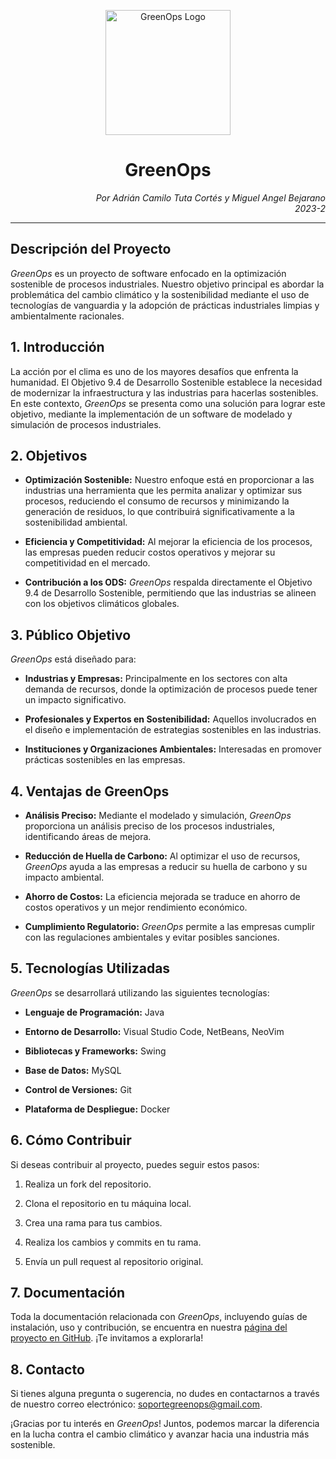 <p align="center">
  <img src="https://example.com/your-image-url.png" alt="GreenOps Logo" width="200"/>
</p>

<h1 align="center">GreenOps</h1>

<p align="right">
  <em>Por Adrián Camilo Tuta Cortés y Miguel Angel Bejarano</em><br>
  <em>2023-2</em>
</p>

---

## Descripción del Proyecto

_GreenOps_ es un proyecto de software enfocado en la optimización sostenible de procesos industriales. Nuestro objetivo principal es abordar la problemática del cambio climático y la sostenibilidad mediante el uso de tecnologías de vanguardia y la adopción de prácticas industriales limpias y ambientalmente racionales.

## 1. Introducción

La acción por el clima es uno de los mayores desafíos que enfrenta la humanidad. El Objetivo 9.4 de Desarrollo Sostenible establece la necesidad de modernizar la infraestructura y las industrias para hacerlas sostenibles. En este contexto, _GreenOps_ se presenta como una solución para lograr este objetivo, mediante la implementación de un software de modelado y simulación de procesos industriales.

## 2. Objetivos

- **Optimización Sostenible:** Nuestro enfoque está en proporcionar a las industrias una herramienta que les permita analizar y optimizar sus procesos, reduciendo el consumo de recursos y minimizando la generación de residuos, lo que contribuirá significativamente a la sostenibilidad ambiental.

- **Eficiencia y Competitividad:** Al mejorar la eficiencia de los procesos, las empresas pueden reducir costos operativos y mejorar su competitividad en el mercado.

- **Contribución a los ODS:** _GreenOps_ respalda directamente el Objetivo 9.4 de Desarrollo Sostenible, permitiendo que las industrias se alineen con los objetivos climáticos globales.

## 3. Público Objetivo

_GreenOps_ está diseñado para:

- **Industrias y Empresas:** Principalmente en los sectores con alta demanda de recursos, donde la optimización de procesos puede tener un impacto significativo.

- **Profesionales y Expertos en Sostenibilidad:** Aquellos involucrados en el diseño e implementación de estrategias sostenibles en las industrias.

- **Instituciones y Organizaciones Ambientales:** Interesadas en promover prácticas sostenibles en las empresas.

## 4. Ventajas de GreenOps

- **Análisis Preciso:** Mediante el modelado y simulación, _GreenOps_ proporciona un análisis preciso de los procesos industriales, identificando áreas de mejora.

- **Reducción de Huella de Carbono:** Al optimizar el uso de recursos, _GreenOps_ ayuda a las empresas a reducir su huella de carbono y su impacto ambiental.

- **Ahorro de Costos:** La eficiencia mejorada se traduce en ahorro de costos operativos y un mejor rendimiento económico.

- **Cumplimiento Regulatorio:** _GreenOps_ permite a las empresas cumplir con las regulaciones ambientales y evitar posibles sanciones.

## 5. Tecnologías Utilizadas

_GreenOps_ se desarrollará utilizando las siguientes tecnologías:

- **Lenguaje de Programación:** Java

- **Entorno de Desarrollo:** Visual Studio Code, NetBeans, NeoVim

- **Bibliotecas y Frameworks:** Swing

- **Base de Datos:** MySQL

- **Control de Versiones:** Git

- **Plataforma de Despliegue:** Docker

## 6. Cómo Contribuir

Si deseas contribuir al proyecto, puedes seguir estos pasos:

1. Realiza un fork del repositorio.

2. Clona el repositorio en tu máquina local.

3. Crea una rama para tus cambios.

4. Realiza los cambios y commits en tu rama.

5. Envía un pull request al repositorio original.

## 7. Documentación

Toda la documentación relacionada con _GreenOps_, incluyendo guías de instalación, uso y contribución, se encuentra en nuestra [página del proyecto en GitHub](https://github.com/CaMiLoTuTa/GreenOps). ¡Te invitamos a explorarla!

## 8. Contacto

Si tienes alguna pregunta o sugerencia, no dudes en contactarnos a través de nuestro correo electrónico: soportegreenops@gmail.com.

¡Gracias por tu interés en _GreenOps_! Juntos, podemos marcar la diferencia en la lucha contra el cambio climático y avanzar hacia una industria más sostenible.
